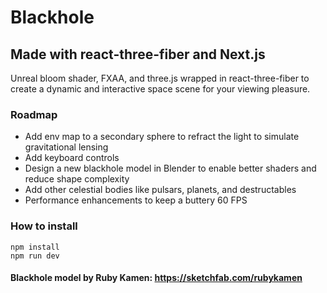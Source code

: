# Blackhole

## Made with react-three-fiber and Next.js

Unreal bloom shader, FXAA, and three.js wrapped in react-three-fiber to create a dynamic and interactive space scene for your viewing pleasure.

### Roadmap

- Add env map to a secondary sphere to refract the light to simulate gravitational lensing
- Add keyboard controls
- Design a new blackhole model in Blender to enable better shaders and reduce shape complexity
- Add other celestial bodies like pulsars, planets, and destructables
- Performance enhancements to keep a buttery 60 FPS

### How to install

```
npm install
npm run dev
```

#### Blackhole model by Ruby Kamen: https://sketchfab.com/rubykamen
